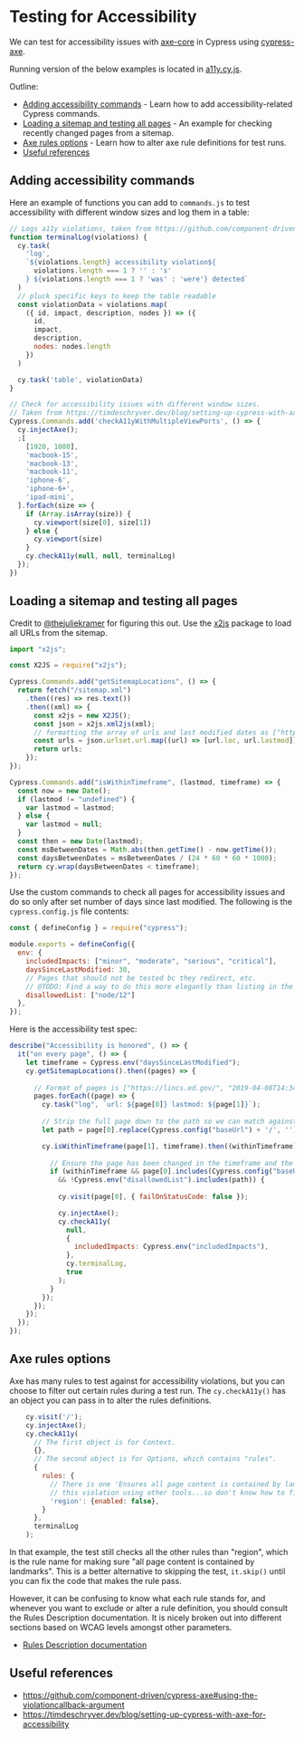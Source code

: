 # Testing for Accessibility

We can test for accessibility issues with [axe-core](https://github.com/dequelabs/axe-core) in Cypress using [cypress-axe](https://github.com/component-driven/cypress-axe).

Running version of the below examples is located in [a11y.cy.js](../cypress/e2e/3-civicactions-examples/a11y.cy.js).

Outline:
- [Adding accessibility commands](#adding-accessibility-commands) - Learn how to add accessibility-related Cypress commands.
- [Loading a sitemap and testing all pages](#loading-a-sitemap-and-testing-all-pages) - An example for checking recently changed pages from a sitemap.
- [Axe rules options](#axe-rules-options) - Learn how to alter axe rule definitions for test runs.
- [Useful references](#useful-references)

## Adding accessibility commands

Here an example of functions you can add to `commands.js` to test accessibility with different window sizes and log them in a table:

```javascript
// Logs a11y violations, taken from https://github.com/component-driven/cypress-axe#using-the-violationcallback-argument.
function terminalLog(violations) {
  cy.task(
    'log',
    `${violations.length} accessibility violation${
      violations.length === 1 ? '' : 's'
    } ${violations.length === 1 ? 'was' : 'were'} detected`
  )
  // pluck specific keys to keep the table readable
  const violationData = violations.map(
    ({ id, impact, description, nodes }) => ({
      id,
      impact,
      description,
      nodes: nodes.length
    })
  )

  cy.task('table', violationData)
}

// Check for accessibility issues with different window sizes.
// Taken from https://timdeschryver.dev/blog/setting-up-cypress-with-axe-for-accessibility.
Cypress.Commands.add('checkA11yWithMultipleViewPorts', () => {
  cy.injectAxe();
  ;[
    [1920, 1080],
    'macbook-15',
    'macbook-13',
    'macbook-11',
    'iphone-6',
    'iphone-6+',
    'ipad-mini',
  ].forEach(size => {
    if (Array.isArray(size)) {
      cy.viewport(size[0], size[1])
    } else {
      cy.viewport(size)
    }
    cy.checkA11y(null, null, terminalLog)
  });
})
```

## Loading a sitemap and testing all pages

Credit to [@thejuliekramer](https://github.com/thejuliekramer) for figuring this out. Use the [x2js](https://www.npmjs.com/package/x2js) package to load all URLs from the sitemap.

```javascript
import "x2js";

const X2JS = require("x2js");

Cypress.Commands.add("getSitemapLocations", () => {
  return fetch("/sitemap.xml")
    .then((res) => res.text())
    .then((xml) => {
      const x2js = new X2JS();
      const json = x2js.xml2js(xml);
      // formatting the array of urls and last modified dates as ["https://lincs.ed.gov/", "2019-04-08T14:34Z"]
      const urls = json.urlset.url.map((url) => [url.loc, url.lastmod]);
      return urls;
    });
});

Cypress.Commands.add("isWithinTimeframe", (lastmod, timeframe) => {
  const now = new Date();
  if (lastmod != "undefined") {
    var lastmod = lastmod;
  } else {
    var lastmod = null;
  }
  const then = new Date(lastmod);
  const msBetweenDates = Math.abs(then.getTime() - now.getTime());
  const daysBetweenDates = msBetweenDates / (24 * 60 * 60 * 1000);
  return cy.wrap(daysBetweenDates < timeframe);
});
```

Use the custom commands to check all pages for accessibility issues and do so only after set number of days since last modified. The following is the `cypress.config.js` file contents:

```javascript
const { defineConfig } = require("cypress");

module.exports = defineConfig({
  env: {
    includedImpacts: ["minor", "moderate", "serious", "critical"],
    daysSinceLastModified: 30,
    // Pages that should not be tested bc they redirect, etc. 
    // @TODO: Find a way to do this more elegantly than listing in the config.
    disallowedList: ["node/12"]
  },
});
```

Here is the accessibility test spec:

```javascript
describe("Accessibility is honored", () => {
  it("on every page", () => {
    let timeframe = Cypress.env("daysSinceLastModified");
    cy.getSitemapLocations().then((pages) => {
      
      // Format of pages is ["https://lincs.ed.gov/", "2019-04-08T14:34Z"].
      pages.forEach((page) => {
        cy.task("log", `url: ${page[0]} lastmod: ${page[1]}`);
        
        // Strip the full page down to the path so we can match against disallowed list.
        let path = page[0].replace(Cypress.config("baseUrl") + '/', '');

        cy.isWithinTimeframe(page[1], timeframe).then((withinTimeframe) => {
          
          // Ensure the page has been changed in the timeframe and the page is not external.
          if (withinTimeframe && page[0].includes(Cypress.config("baseUrl")) 
            && !Cypress.env("disallowedList").includes(path)) {
              
            cy.visit(page[0], { failOnStatusCode: false });

            cy.injectAxe();
            cy.checkA11y(
              null,
              {
                includedImpacts: Cypress.env("includedImpacts"),
              },
              cy.terminalLog,
              true
            );
          }
        });
      });
    });
  });
});
```

## Axe rules options

Axe has many rules to test against for accessibility violations, but you can choose to filter out certain rules during a test run. The `cy.checkA11y()` has an object you can pass in to alter the rules definitions.

```js
    cy.visit('/');
    cy.injectAxe();
    cy.checkA11y(
      // The first object is for Context.
      {},
      // The second object is for Options, which contains "rules".
      {
        rules: {
          // There is one 'Ensures all page content is contained by landmarks' listed, but I can't find
          // this violation using other tools...so don't know how to fix.
          'region': {enabled: false},
        }
      },
      terminalLog
    );
```

In that example, the test still checks all the other rules than "region", which is the rule name for making sure "all page content is contained by landmarks". This is a better alternative to skipping the test, `it.skip()` until you can fix the code that makes the rule pass.

However, it can be confusing to know what each rule stands for, and whenever you want to exclude or alter a rule definition, you should consult the Rules Description documentation. It is nicely broken out into different sections based on WCAG levels amongst other parameters.

- [Rules Description documentation](https://github.com/dequelabs/axe-core/blob/master/doc/rule-descriptions.md)

## Useful references

* https://github.com/component-driven/cypress-axe#using-the-violationcallback-argument
* https://timdeschryver.dev/blog/setting-up-cypress-with-axe-for-accessibility
